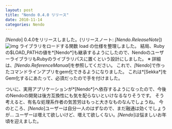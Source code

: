 ```yaml
---
layout: post
title: "Nendo 0.4.0 リリース"
date: 2010-11-14
categories: Nendo
---
```

*[Nendo*] 0.4.0をリリースしました。(リリースノート: *[Nendo.ReleaseNote*])
![img](../img/rubygems_icon_128.png)
ライブラリをロードする関数 load の仕様を整理しました。
結局、Rubyの$LOAD_PATHの値を*[Nendo*]も継承するようにしたので、NendoのユーザーライブラリもRubyのライブラリパスに置くという設計にしました。
※ 詳細は、*[Nendo.ReferenceManual*]を参照してください。
これで、*[Nendo*]で作ったコマンドラインアプリをgem化できるようになりました。
これは*[Sekka*]をGem化するにあたって、必須だったので手を付けました。

ついに、実用アプリケーションが*[Nendo*]へ依存するようになったので、今後のNendoの開発は後方互換性にも気を配らないといけなるなりそうです。
そう考えると、有名な処理系作者の気苦労はもっと大きなものなんでしょうね。
今のところ、*[Nendo*]ユーザーは自分一人のはずなので、まだ融通は効くでしょうが…
ユーザーは増えて欲しいけど、増えて欲しくない。*[Nendo*]は悩ましいお年頃を迎えました。
